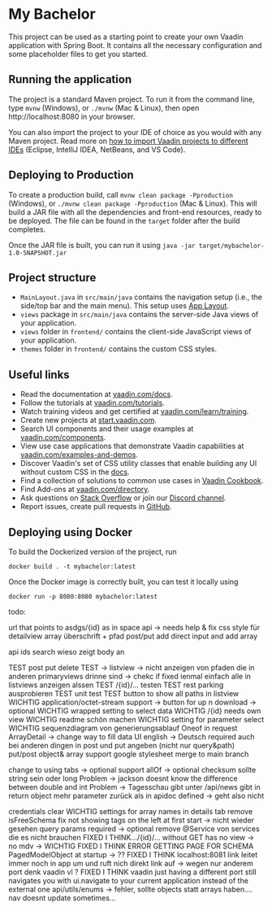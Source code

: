 # My Bachelor

This project can be used as a starting point to create your own Vaadin application with Spring Boot.
It contains all the necessary configuration and some placeholder files to get you started.

## Running the application

The project is a standard Maven project. To run it from the command line,
type `mvnw` (Windows), or `./mvnw` (Mac & Linux), then open
http://localhost:8080 in your browser.

You can also import the project to your IDE of choice as you would with any
Maven project. Read more on [how to import Vaadin projects to different 
IDEs](https://vaadin.com/docs/latest/flow/guide/step-by-step/importing) (Eclipse, IntelliJ IDEA, NetBeans, and VS Code).

## Deploying to Production

To create a production build, call `mvnw clean package -Pproduction` (Windows),
or `./mvnw clean package -Pproduction` (Mac & Linux).
This will build a JAR file with all the dependencies and front-end resources,
ready to be deployed. The file can be found in the `target` folder after the build completes.

Once the JAR file is built, you can run it using
`java -jar target/mybachelor-1.0-SNAPSHOT.jar`

## Project structure

- `MainLayout.java` in `src/main/java` contains the navigation setup (i.e., the
  side/top bar and the main menu). This setup uses
  [App Layout](https://vaadin.com/components/vaadin-app-layout).
- `views` package in `src/main/java` contains the server-side Java views of your application.
- `views` folder in `frontend/` contains the client-side JavaScript views of your application.
- `themes` folder in `frontend/` contains the custom CSS styles.

## Useful links

- Read the documentation at [vaadin.com/docs](https://vaadin.com/docs).
- Follow the tutorials at [vaadin.com/tutorials](https://vaadin.com/tutorials).
- Watch training videos and get certified at [vaadin.com/learn/training](https://vaadin.com/learn/training).
- Create new projects at [start.vaadin.com](https://start.vaadin.com/).
- Search UI components and their usage examples at [vaadin.com/components](https://vaadin.com/components).
- View use case applications that demonstrate Vaadin capabilities at [vaadin.com/examples-and-demos](https://vaadin.com/examples-and-demos).
- Discover Vaadin's set of CSS utility classes that enable building any UI without custom CSS in the [docs](https://vaadin.com/docs/latest/ds/foundation/utility-classes). 
- Find a collection of solutions to common use cases in [Vaadin Cookbook](https://cookbook.vaadin.com/).
- Find Add-ons at [vaadin.com/directory](https://vaadin.com/directory).
- Ask questions on [Stack Overflow](https://stackoverflow.com/questions/tagged/vaadin) or join our [Discord channel](https://discord.gg/MYFq5RTbBn).
- Report issues, create pull requests in [GitHub](https://github.com/vaadin/platform).


## Deploying using Docker

To build the Dockerized version of the project, run

```
docker build . -t mybachelor:latest
```

Once the Docker image is correctly built, you can test it locally using

```
docker run -p 8080:8080 mybachelor:latest
```

todo:

url that points to asdgs/{id} as in space api -> needs help & fix
css style für detailview array überschrift + pfad
post/put add direct input and add array

api ids search wieso zeigt body an

TEST post put delete
TEST -> listview -> nicht anzeigen von pfaden die in anderen primaryviews drinne sind -> chekc if fixed ienmal einfach alle in listviews anzeigen alssen
TEST /{id}/... testen
TEST rest parking ausprobieren
TEST unit test
TEST button to show all paths in listview
WICHTIG application/octet-stream support -> button for up n download -> optional
WICHTIG wrapped setting to select data
WICHTIG /{id} needs own view
WICHTIG readme schön machen
WICHTIG setting for parameter select
WICHTIG sequenzdiagram von generierungsablauf
Oneof in request
ArrayDetail -> change way to fill data
UI english -> Deutsch
required auch bei anderen dingen in post und put angeben (nicht nur query&path)
put/post object& array support
google stylesheet
merge to main branch


change to using tabs -> optional
support allOf -> optional
checksum sollte string sein oder long
Problem -> jackson doesnt know the difference between double and int
Problem -> Tagesschau gibt unter /api/news gibt in return object mehr parameter zurück als in apidoc defined -> geht also nicht


credentials clear
WICHTIG settings for array names in details tab
remove isFreeSchema
fix not showing tags on the left at first start -> nicht wieder gesehen
query params required -> optional
remove @Service von services die es nicht brauchen
FIXED I THINK.../{id}/... without GET has no view -> no mdv -> WICHTIG
FIXED I THINK ERROR GETTING PAGE FOR SCHEMA PagedModelObject at startup -> ??
FIXED I THINK localhost:8081 link leitet immer noch in app um und ruft nich direkt link auf -> wegen nur anderem port denk vaadin vl ?
FIXED I THINK vaadin just having a different port still navigates you with ui.navigate to your current application instead of the external one
api/utils/enums -> fehler, sollte objects statt arrays haben....
nav doesnt update sometimes...
